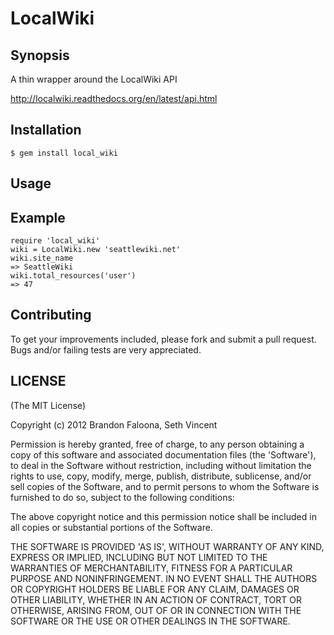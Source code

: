 LocalWiki
=========

Synopsis
--------

A thin wrapper around the LocalWiki API

http://localwiki.readthedocs.org/en/latest/api.html

Installation
------------

    $ gem install local_wiki

Usage
-----

## Example

    require 'local_wiki'
    wiki = LocalWiki.new 'seattlewiki.net'
    wiki.site_name
    => SeattleWiki
    wiki.total_resources('user')
    => 47

Contributing
------------

To get your improvements included, please fork and submit a pull request.
Bugs and/or failing tests are very appreciated.

LICENSE
-------

(The MIT License)

Copyright (c) 2012 Brandon Faloona, Seth Vincent

Permission is hereby granted, free of charge, to any person obtaining
a copy of this software and associated documentation files (the
'Software'), to deal in the Software without restriction, including
without limitation the rights to use, copy, modify, merge, publish,
distribute, sublicense, and/or sell copies of the Software, and to
permit persons to whom the Software is furnished to do so, subject to
the following conditions:

The above copyright notice and this permission notice shall be
included in all copies or substantial portions of the Software.

THE SOFTWARE IS PROVIDED 'AS IS', WITHOUT WARRANTY OF ANY KIND,
EXPRESS OR IMPLIED, INCLUDING BUT NOT LIMITED TO THE WARRANTIES OF
MERCHANTABILITY, FITNESS FOR A PARTICULAR PURPOSE AND NONINFRINGEMENT.
IN NO EVENT SHALL THE AUTHORS OR COPYRIGHT HOLDERS BE LIABLE FOR ANY
CLAIM, DAMAGES OR OTHER LIABILITY, WHETHER IN AN ACTION OF CONTRACT,
TORT OR OTHERWISE, ARISING FROM, OUT OF OR IN CONNECTION WITH THE
SOFTWARE OR THE USE OR OTHER DEALINGS IN THE SOFTWARE.
